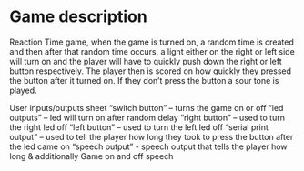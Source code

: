 # Game description

Reaction Time game, when the game is turned on, a random time is created and then after that random time occurs, a light either on the right or left side will turn on and the player will have to quickly push down the right or left button respectively.  The player then is scored on how quickly they pressed the button after it turned on.  If they don’t press the button a sour tone is played.

User inputs/outputs sheet
“switch button” – turns the game on or off
“led outputs” – led will turn on after random delay
“right button” – used to turn the right led off
“left button” – used to turn the left led off
“serial print output” – used to tell the player how long they took to press the button after the led came on
“speech output”  - speech output that tells the player how long & additionally Game on and off speech
